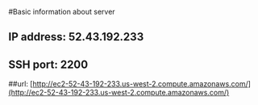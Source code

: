 #Basic information about server
## IP address: 52.43.192.233
## SSH port: 2200
##url: [http://ec2-52-43-192-233.us-west-2.compute.amazonaws.com/](http://ec2-52-43-192-233.us-west-2.compute.amazonaws.com/)
